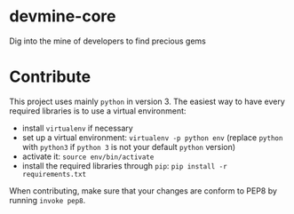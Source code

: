 devmine-core
============

Dig into the mine of developers to find precious gems

Contribute
==========

This project uses mainly `python` in version 3.
The easiest way to have every required libraries is to use a virtual
environment:

* install `virtualenv` if necessary
* set up a virtual environment: `virtualenv -p python env` (replace `python`
  with `python3` if `python 3` is not your default `python` version)
* activate it: `source env/bin/activate`
* install the required libraries through `pip`:
  `pip install -r requirements.txt`

When contributing, make sure that your changes are conform to PEP8 by running
`invoke pep8`.
